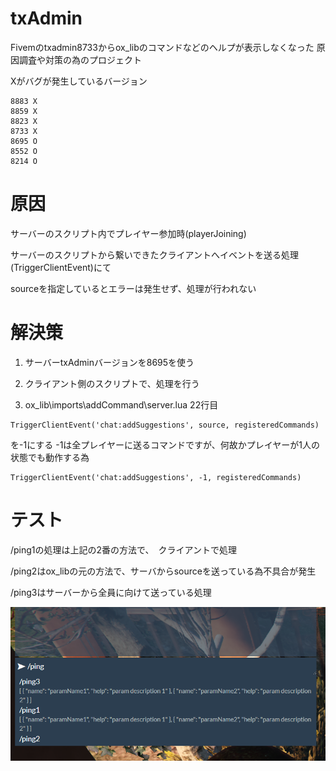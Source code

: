 # txAdmin 

Fivemのtxadmin8733からox_libのコマンドなどのヘルプが表示しなくなった
原因調査や対策の為のプロジェクト

Xがバグが発生しているバージョン
```
8883 X
8859 X
8823 X
8733 X
8695 O
8552 O
8214 O
```

# 原因

サーバーのスクリプト内でプレイヤー参加時(playerJoining)

サーバーのスクリプトから繋いできたクライアントへイベントを送る処理(TriggerClientEvent)にて

sourceを指定しているとエラーは発生せず、処理が行われない

# 解決策

1. サーバーtxAdminバージョンを8695を使う

2. クライアント側のスクリプトで、処理を行う

3. ox_lib\imports\addCommand\server.lua 22行目
```
TriggerClientEvent('chat:addSuggestions', source, registeredCommands)
```
を-1にする -1は全プレイヤーに送るコマンドですが、何故かプレイヤーが1人の状態でも動作する為
```
TriggerClientEvent('chat:addSuggestions', -1, registeredCommands)
```

# テスト

/ping1の処理は上記の2番の方法で、　クライアントで処理

/ping2はox_libの元の方法で、サーバからsourceを送っている為不具合が発生

/ping3はサーバーから全員に向けて送っている処理
 
 ![Image](https://github.com/Vanilland/txadminb8733test/blob/main/image.png)